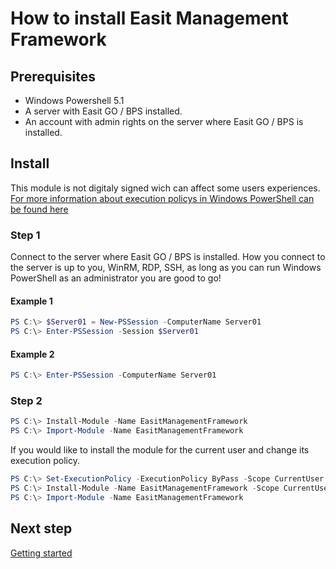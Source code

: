 # How to install Easit Management Framework

## Prerequisites

- Windows Powershell 5.1
- A server with Easit GO / BPS installed.
- An account with admin rights on the server where Easit GO / BPS is installed.

## Install

This module is not digitaly signed wich can affect some users experiences. [For more information about execution policys in Windows PowerShell can be found here](https://docs.microsoft.com/en-us/powershell/module/microsoft.powershell.core/about/about_execution_policies?view=powershell-5.1)

### Step 1

Connect to the server where Easit GO / BPS is installed. How you connect to the server is up to you, WinRM, RDP, SSH, as long as you can run Windows PowerShell as an administrator you are good to go!

#### Example 1

```powershell
PS C:\> $Server01 = New-PSSession -ComputerName Server01
PS C:\> Enter-PSSession -Session $Server01
```

#### Example 2

```powershell
PS C:\> Enter-PSSession -ComputerName Server01
```

### Step 2

```powershell
PS C:\> Install-Module -Name EasitManagementFramework
PS C:\> Import-Module -Name EasitManagementFramework
```

If you would like to install the module for the current user and change its execution policy.

```powershell
PS C:\> Set-ExecutionPolicy -ExecutionPolicy ByPass -Scope CurrentUser
PS C:\> Install-Module -Name EasitManagementFramework -Scope CurrentUser
PS C:\> Import-Module -Name EasitManagementFramework
```

## Next step

[Getting started](https://github.com/easitab/EasitManagementFramework/blob/development/docs/HOW-TO-Install.md)